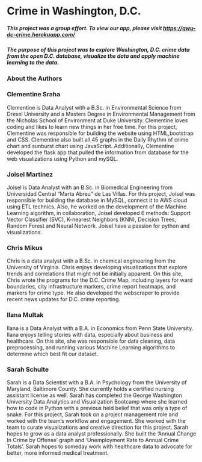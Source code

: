 # Crime in Washington, D.C.

##### This project was a group effort. To view our app, please visit https://gwu-dc-crime.herokuapp.com/
##### The purpose of this project was to explore Washington, D.C. crime data from the open D.C. database, visualize the data and apply machine learning to the data.

### About the Authors
### Clementine Sraha
Clementine is Data Analyst with a B.Sc. in Environmental Science from Drexel University and a Masters Degree in Environmental Management from the Nicholas School of Environment at Duke University. Clementine loves coding and likes to learn new things in her free time. For this project, Clementine was responsible for building the website using HTML,bootstrap and CSS. Clementine also built all 45 graphs in the Daily Rhythm of crime chart and sunburst chart using JavaScript. Additionally, Clementine developed the flask app that pulled the information from database for the web visualizations using Python and mySQL.

### Joisel Martinez
Joisel is Data Analyst with an B.Sc. in Biomedical Engineering from Universidad Central “Marta Abreu” de Las Villas. For this project, Joisel was responsible for building the database in MySQL, connect it to AWS cloud using ETL technics. Also, he worked on the development of the Machine Learning algorithm, in collaboration, Joisel developed 6 methods: Support Vector Classifier (SVC), K-nearest Neighbors (KNN), Decision Trees, Random Forest and Neural Network. Joisel have a passion for python and visualizations. 

### Chris Mikus
Chris is a data analyst with a B.Sc. in chemical engineering from the University of Virginia. Chris enjoys developing visualizations that explore trends and correlations that might not be initially apparent. On this site, Chris wrote the programs for the D.C. Crime Map, including layers for ward boundaries, city infrastructure markers, crime report heatmaps, and markers for crime type. He also developed the webscraper to provide recent news updates for D.C. crime reporting.

### Ilana Multak
Ilana is a Data Analyst with a B.A. in Economics from Penn State University. Ilana enjoys telling stories with data, especially about business and healthcare. On this site, she was responsible for data cleaning, data preprocessing, and running various Machine Learning algorithms to determine which best fit our dataset.

### Sarah Schulte
Sarah is a Data Scientist with a B.A. in Psychology from the University of Maryland, Baltimore County. She currently holds a certified nursing assistant license as well. Sarah has completed the George Washington University Data Analytics and Visualization Bootcamp where she learned how to code in Python with a previous held belief that was only a type of snake. For this project, Sarah took on a project management role and worked with the team’s workflow and engagement. She worked with the team to curate visualizations and creative direction for this project. Sarah hopes to grow as a data analyst professionally. She built the ‘Annual Change In Crime by Offense’ graph and ‘Unemployment Rate to Annual Crime Totals’. Sarah hopes to someday work with healthcare data to advocate for better, more informed medical treatment. 

